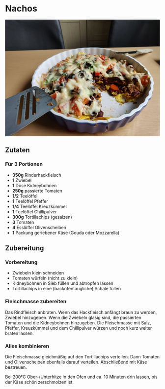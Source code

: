 # Nachos

![](/images/nachos.jpg)

## Zutaten

### Für 3 Portionen

- **350g** Rinderhackfleisch
- **1** Zwiebel
- **1** Dose Kidneybohnen
- **250g** passierte Tomaten
- **1/2** Teelöffel
- **1** Teelöffel Pfeffer
- **1/4** Teelöffel Kreuzkümmel
- **1** Teelöffel Chillipulver
- **300g** Tortillachips (gesalzen)
- **3** Tomaten
- **4** Esslöffel Olivenscheiben
- **1** Packung geriebener Käse (Gouda oder Mozzarella)

## Zubereitung

### Vorbereitung

- Zwiebeln klein schneiden
- Tomaten würfeln (nicht zu klein)
- Kidneybohnen in Sieb füllen und abtropfen lassen
- Tortillachips in eine (backofentaugliche) Schale füllen

### Fleischmasse zubereiten

Das Rindfleisch anbraten. Wenn das Hackfleisch anfängt braun zu werden, Zwiebel
hinzugeben. Wenn die Zwiebeln glasig sind, die passierten Tomaten und die 
Kidneybohnen hinzugeben. Die Fleischmasse mit Salz, Pfeffer, Kreuzkümmel und
dem Chillipulver würzen und noch kurz weiter braten lassen.

### Alles kombinieren

Die Fleischmasse gleichmäßig auf den Tortillachips verteilen. Dann Tomaten und
Olivenscheiben ebenfalls darauf verteilen. Abschließend mit Käse bestreuen.

Bei 200°C Ober-/Unterhitze in den Ofen und ca. 10 Minuten drin lassen, bis der
Käse schön zerschmolzen ist.
